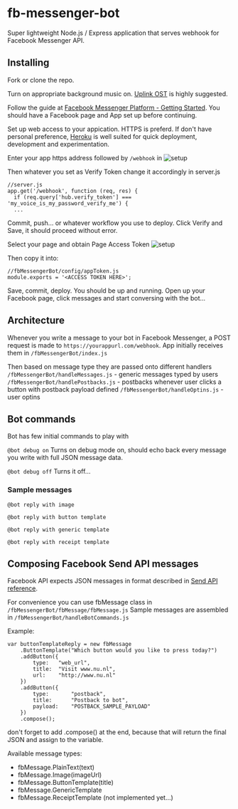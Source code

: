 # fb-messenger-bot

Super lightweight Node.js / Express application that serves webhook for Facebook Messenger API.


## Installing

Fork or clone the repo. 

Turn on appropriate background music on. [Uplink OST](https://www.youtube.com/watch?v=QliQ0livbeQ) is highly suggested.

Follow the guide at [Facebook Messenger Platform - Getting Started](https://developers.facebook.com/docs/messenger-platform/quickstart). You should have a Facebook page and App set up before continuing.

Set up web access to your appication. HTTPS is preferd. If don't have personal preference, [Heroku](https://www.heroku.com/) is well suited for quick deployment, development and experimentation.

Enter your app https address followed by ```/webhook``` in ![setup](https://scontent-amt2-1.xx.fbcdn.net/t39.2178-6/12057143_211110782612505_894181129_n.png)

Then whatever you set as Verify Token change it accordingly in server.js
```
//server.js
app.get('/webhook', function (req, res) {
  if (req.query['hub.verify_token'] === 'my_voice_is_my_password_verify_me') {
  ...
```

Commit, push... or whatever workflow you use to deploy. Click Verify and Save, it should proceed without error.

Select your page and obtain Page Access Token
![setup](https://scontent-amt2-1.xx.fbcdn.net/t39.2178-6/12995543_1164810200226522_2093336718_n.png)

Then copy it into:
```
//fbMessengerBot/config/appToken.js
module.exports = '<ACCESS TOKEN HERE>';
```

Save, commit, deploy.
You should be up and running.
Open up your Facebook page, click messages and start conversing with the bot...

## Architecture

Whenever you write a message to your bot in Facebook Messenger, a POST request is made to ```https://yourappurl.com/webhook```. App initially receives them in ```/fbMessengerBot/index.js```

Then based on message type they are passed onto different handlers 
```/fbMessengerBot/handleMessages.js``` - generic messages typed by users
```/fbMessengerBot/handlePostbacks.js``` - postbacks whenever user clicks a button with postback payload defined
```/fbMessengerBot/handleOptins.js``` - user optins


## Bot commands

Bot has few initial commands to play with

```@bot debug on``` Turns on debug mode on, should echo back every message you write with full JSON message data.

```@bot debug off``` Turns it off...

### Sample messages
```@bot reply with image```

```@bot reply with button template```

```@bot reply with generic template```

```@bot reply with receipt template```


## Composing Facebook Send API messages

Facebook API expects JSON messages in format described in [Send API reference](https://developers.facebook.com/docs/messenger-platform/send-api-reference).

For convenience you can use fbMessage class in ```/fbMessengerBot/fbMessage/fbMessage.js```
Sample messages are assembled in ```/fbMessengerBot/handleBotCommands.js```

Example:
```
var buttonTemplateReply = new fbMessage
    .ButtonTemplate("Which button would you like to press today?")
    .addButton({
        type:   "web_url",
        title:  "Visit www.nu.nl",
        url:    "http://www.nu.nl"
    })
    .addButton({
        type:       "postback",
        title:      "Postback to bot",
        payload:    "POSTBACK_SAMPLE_PAYLOAD"
    })
    .compose();
```

don't forget to add .compose() at the end, because that will return the final JSON and assign to the variable.

Available message types:
- fbMessage.PlainText(text)
- fbMessage.Image(imageUrl)
- fbMessage.ButtonTemplate(title)
- fbMessage.GenericTemplate
- fbMessage.ReceiptTemplate (not implemented yet...)


